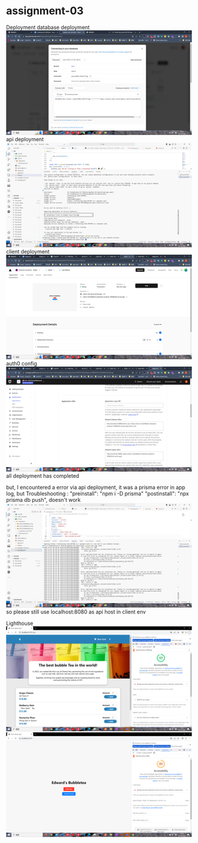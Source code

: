 # assignment-03
Deployment
database deployment
![Alt text](<deployment/database deployment.png>)
api deployment
![Alt text](<deployment/api deployment.png>)
client deployment
![Alt text](<deployment/client deployment.png>)
auth0 config
![Alt text](<deployment/auth0 modify.png>)
all deployment has completed

but, I encountered a error via api deployment, it was a prisma error in app log,
but Troubleshooting : "preinstall": "npm i -D prisma"
  "postinstall": "npx prisma db push", doesn't work
  ![Alt text](<deployment/api deployment err.png>)
so please still use localhost:8080 as api host
in client env

Lighthouse
![Alt text](<Lighthouse/app accessibility.png>)
![Alt text](<Lighthouse/home accessibility.png>)
